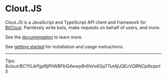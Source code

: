 # Clout.JS

Clout.JS is a JavaScript and TypeScript API client and framework for [BitClout](https://bitclout.com/). Painlessly write bots, make requests on behalf of users, and more.

See the [documentation](https://cloutjs.bweb.app) to learn more.

See [getting started](https://cloutjs.bweb.app/pages/documentation/getting-started) for installation and usage instructions.

--- 

_Tips: $clout/BC1YLikPgd9jPhWBFbQ4wwyBr6hVx6GqTTutAfJQEzVDRNCp9szprt5_